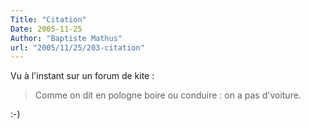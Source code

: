 ```yaml
---
Title: "Citation"
Date: 2005-11-25
Author: "Baptiste Mathus"
url: "2005/11/25/203-citation"
---
```




Vu à l'instant sur un forum de kite :

> Comme on dit en pologne boire ou conduire : on a pas d'voiture.

:-)

